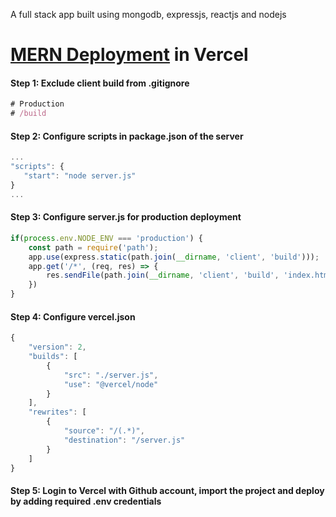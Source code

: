 A full stack app built using mongodb, expressjs, reactjs and nodejs

# [MERN Deployment](https://full-stack-mern-app.verecel.app) in Vercel

#### Step 1: Exclude client build from .gitignore

```javascript
# Production
# /build
```

#### Step 2: Configure scripts in package.json of the server

```javascript
...
"scripts": {
   "start": "node server.js"
}
...
```

#### Step 3: Configure server.js for production deployment

```javascript
if(process.env.NODE_ENV === 'production') {
    const path = require('path');
    app.use(express.static(path.join(__dirname, 'client', 'build')));
    app.get('/*', (req, res) => {
        res.sendFile(path.join(__dirname, 'client', 'build', 'index.html'));
    })
}
```

#### Step 4: Configure vercel.json

```javascript
{
    "version": 2,
    "builds": [
        {
            "src": "./server.js",
            "use": "@vercel/node"
        }
    ],
    "rewrites": [
        {
            "source": "/(.*)",
            "destination": "/server.js"
        }
    ]
}
```

#### Step 5: Login to Vercel with Github account, import the project and deploy by adding required .env credentials
